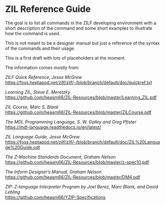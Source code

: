 # ZIL Reference Guide

The goal is to list all commands in the ZILF developing environment with a short description 
of the command and some short examples to illustrate how the command is used.

This is not meant to be a designer manual but just a reference of the syntax of 
the commands and their usage.

This is a first draft with lots of placeholders at the moment.

The information comes mostly from:

  *ZILF Quick Reference, Jesse McGrew*  
  https://foss.heptapod.net/zilf/zilf/-/blob/branch/default/doc/quickref.txt
  
  *Learning ZIL, Steve E. Meretzky*  
  https://github.com/heasm66/ZIL-Resources/blob/master/Learning_ZIL.pdf
  
  *ZIL Course, Marc S. Blank*  
  https://github.com/heasm66/ZIL-Resources/blob/master/ZILCourse.pdf
  
  *The MDL Programming Language, S. W. Galley and Greg Pfister*  
  https://mdl-language.readthedocs.io/en/latest/
  
  *ZIL Language Guide, Jesse McGrew*  
  https://foss.heptapod.net/zilf/zilf/-/blob/branch/default/doc/ZIL%20Language%20Guide.odt
  
  *The Z-Machine Standards Document, Graham Nelson*  
  https://github.com/heasm66/ZIL-Resources/blob/master/z-spec10.pdf
  
  *The Inform Designer’s Manual, Graham Nelson*  
  https://github.com/heasm66/ZIL-Resources/blob/master/DM4.pdf
  
  *ZIP: Z-language Interpreter Program by Joel Berez, Marc Blank, and David Lebling*  
  https://github.com/heasm66/YZIP-Specifications
